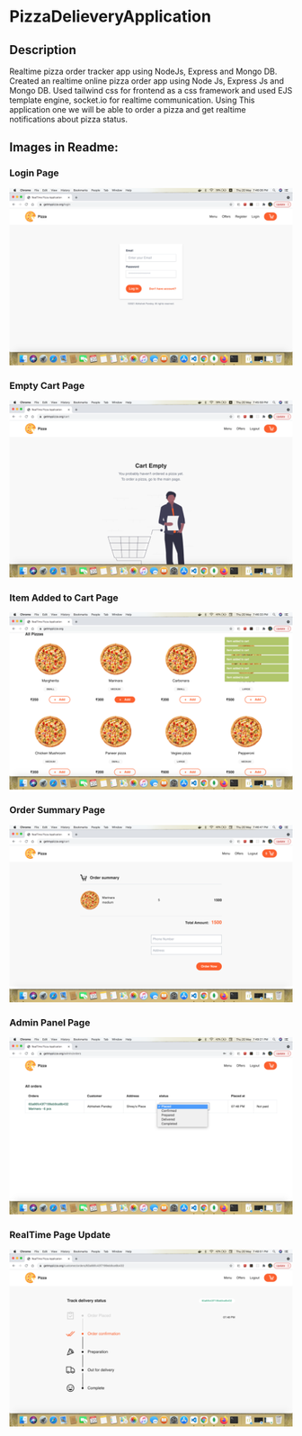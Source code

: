 # PizzaDelieveryApplication

## Description


Realtime pizza order tracker app using NodeJs, Express and Mongo DB. Created an realtime online pizza order app using Node Js, Express Js and Mongo DB. Used tailwind css for frontend as a css framework and used EJS template engine, socket.io for realtime communication. Using This application one we will be able to order a pizza and get realtime notifications about pizza status.

## Images in Readme:

### Login Page

![](public/img/login.png)

### Empty Cart Page

![](public/img/emptycart.png)

### Item Added to Cart Page

![](public/img/notify.png)

### Order Summary Page

![](public/img/order.png)

### Admin Panel Page

![](public/img/adminpanel.png)

### RealTime Page Update

![](public/img/realtime.png)
